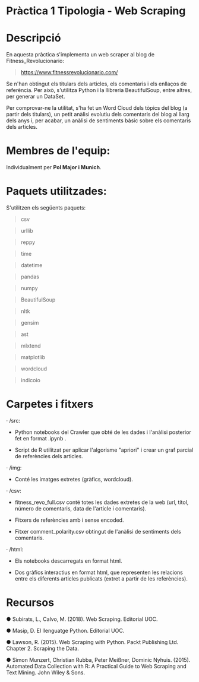 # Pràctica 1 Tipologia - Web Scraping

# Descripció
En aquesta pràctica s'implementa un web scraper al blog de Fitness_Revolucionario:

> https://www.fitnessrevolucionario.com/

Se n'han obtingut els titulars dels articles, els comentaris i els enllaços de referència. Per això, s'utilitza Python i la llibreria BeautifulSoup, entre altres, per generar un DataSet. 

Per comprovar-ne la utilitat, s'ha fet un Word Cloud dels tòpics del blog (a partir dels titulars), un petit anàlisi evolutiu dels comentaris del blog al llarg dels anys i, per acabar, un anàlisi de sentiments bàsic sobre els comentaris dels articles.

# Membres de l'equip:
Individualment per **Pol Major i Munich**.

# Paquets utilitzades:
S'utilitzen els següents paquets:

> csv

> urllib

> reppy

> time

> datetime

> pandas

> numpy

> BeautifulSoup

> nltk

> gensim

> ast

> mlxtend

> matplotlib

> wordcloud

> indicoio


# Carpetes i fitxers

· /src:

  - Python notebooks del Crawler que obté de les dades i l'anàlisi posterior fet en format .ipynb .
  
  - Script de R utilitzat per aplicar l'algorisme "apriori" i crear un graf parcial de referències dels articles.
  
· /img:

  - Conté les imatges extretes (gràfics, wordcloud).
  
· /csv:

  - fitness_revo_full.csv conté totes les dades extretes de la web (url, títol, número de comentaris, data de l'article i comentaris).
  
  - Fitxers de referències amb i sense encoded.
  
  - Fitxer comment_polarity.csv obtingut de l'anàlisi de sentiments dels comentaris.
  
· /html:

  - Els notebooks descarregats en format html.
  
  - Dos gràfics interactius en format html, que representen les relacions entre els diferents articles publicats (extret a partir de les referències).
  

# Recursos

● Subirats, L., Calvo, M. (2018). Web Scraping. Editorial UOC.

● Masip, D. El llenguatge Python. Editorial UOC.

● Lawson, R. (2015). Web Scraping with Python. Packt Publishing Ltd. Chapter 2. Scraping the Data.

● Simon Munzert, Christian Rubba, Peter Meißner, Dominic Nyhuis. (2015). Automated Data Collection with R: A Practical Guide to Web Scraping and Text Mining. John Wiley & Sons.
